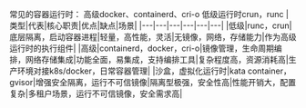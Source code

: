 常见的容器运行时：
高级docker、containerd、cri-o
低级运行时crun，runc
|类型|代表|核心职责|优点|缺点|场景|
|---|---|---|---|---|---|
|低级|runc，crun|底层隔离，启动容器进程|轻量，高性能，灵活|无镜像，网络，存储能力|作为高级运行时的执行组件|
|高级|containerd，docker，cri-o|镜像管理，生命周期编排，网络存储集成|功能全面，易集成，支持编排工具|复杂程度高，资源消耗高|生产环境对接k8s/docker，日常容器管理|
|沙盒，虚拟化运行时|kata container，gvisor|增强安全隔离，运行不可信镜像|隔离型极强，安全性高|性能开销大，配置复杂|多租户场景，运行不可信镜像，安全需求高|